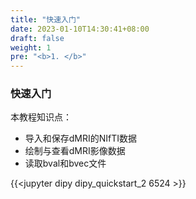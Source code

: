```yaml
---
title: "快速入门"
date: 2023-01-10T14:30:41+08:00
draft: false
weight: 1
pre: "<b>1. </b>"
---
```


### 快速入门

本教程知识点：
- 导入和保存dMRI的NIfTI数据
- 绘制与查看dMRI影像数据
- 读取bval和bvec文件

{{<jupyter dipy dipy_quickstart_2 6524 >}}


